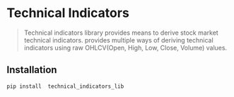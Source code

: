 # Technical Indicators
> Technical indicators library provides means to derive stock market technical indicators.
provides multiple ways of deriving technical indicators using raw OHLCV(Open, High, Low, Close, Volume) values.

## Installation

```
pip install  technical_indicators_lib
```

